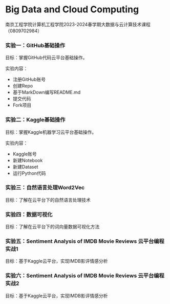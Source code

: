 # Big Data and Cloud Computing
南京工程学院计算机工程学院2023-2024春学期大数据与云计算技术课程（0809702984）




### 实验一：GitHub基础操作

目标：掌握GitHub代码云平台基础操作。

实验内容：
- 注册GitHub账号
- 创建Repo
- 基于MarkDown编写README.md
- 提交代码
- Fork项目

### 实验二：Kaggle基础操作

目标：掌握Kaggle机器学习云平台基础操作。

实验内容：
- Kaggle账号
- 新建Notebook
- 新建Dataset
- 运行Python代码

### 实验三：自然语言处理Word2Vec

目标：了解在云平台下的自然语言处理技术

### 实验四：数据可视化

目标：了解在云平台下的词向量数据可视化方法

### 实验五：Sentiment Analysis of IMDB Movie Reviews 云平台编程实战1

目标：基于Kaggle云平台，实现IMDB影评情感分析

### 实验六：Sentiment Analysis of IMDB Movie Reviews 云平台编程实战2

目标：基于Kaggle云平台，实现IMDB影评情感分析
